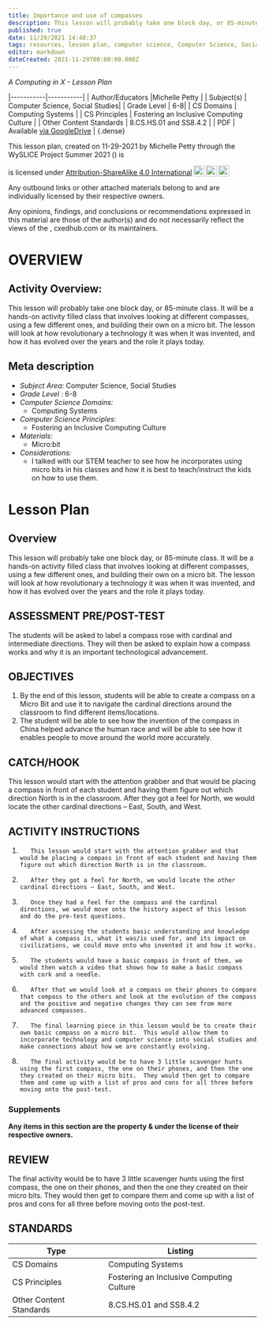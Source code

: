 ```yaml
---
title: Importance and use of compasses
description: This lesson will probably take one block day, or 85-minute class. It will be a hands-on activity filled class that involves looking at different compasses, using a few different ones, and building their own on a micro bit. The lesson will look at how revolutionary a technology it was when it was invented, and how it has evolved over the years and the role it plays today.
published: true
date: 11/29/2021 14:48:37
tags: resources, lesson plan, computer science, Computer Science, Social Studies 
editor: markdown
dateCreated: 2021-11-29T00:00:00.000Z
---
```

*A Computing in X - Lesson Plan*

|-----------|-----------|
| Author/Educators |Michelle Petty |
| Subject(s) | Computer Science, Social Studies|
| Grade Level | 6-8|
| CS Domains | Computing Systems |
| CS Principles | Fostering an Inclusive Computing Culture |
| Other Content Standards | 8.CS.HS.01 and SS8.4.2 | 
| PDF | Available [via GoogleDrive]() |
{.dense}






This lesson plan, created on 11-29-2021 by Michelle Petty through the  WySLICE Project Summer 2021 () is  <p xmlns:cc="http://creativecommons.org/ns#" >  is licensed under <a href="http://creativecommons.org/licenses/by-sa/4.0/?ref=chooser-v1" target="_blank" rel="license noopener noreferrer" style="display:inline-block;">Attribution-ShareAlike 4.0 International<img style="height:22px!important;margin-left:3px;vertical-align:text-bottom;" src="https://mirrors.creativecommons.org/presskit/icons/cc.svg?ref=chooser-v1"><img style="height:22px!important;margin-left:3px;vertical-align:text-bottom;" src="https://mirrors.creativecommons.org/presskit/icons/by.svg?ref=chooser-v1"><img style="height:22px!important;margin-left:3px;vertical-align:text-bottom;" src="https://mirrors.creativecommons.org/presskit/icons/sa.svg?ref=chooser-v1"></a></p>


Any outbound links or other attached materials belong to and are individually licensed by their respective owners. 


Any opinions, findings, and conclusions or recommendations expressed in this material are those of the author(s) and do not necessarily reflect the views of the , cxedhub.com or its maintainers.


# OVERVIEW
## Activity Overview:  
This lesson will probably take one block day, or 85-minute class. It will be a hands-on activity filled class that involves looking at different compasses, using a few different ones, and building their own on a micro bit. The lesson will look at how revolutionary a technology it was when it was invented, and how it has evolved over the years and the role it plays today.
## Meta description
+ *Subject Area:* Computer Science, Social Studies 
+ *Grade Level :* 6-8 
+ *Computer Science Domains:*
   + Computing Systems
+ *Computer Science Principles:*
   + Fostering an Inclusive Computing Culture
+ *Materials:* 
   + Micro:bit
+ *Considerations:*
   + I talked with our STEM teacher to see how he incorporates using micro bits in his classes and how it is best to teach/instruct the kids on how to use them.


# Lesson Plan
## Overview
This lesson will probably take one block day, or 85-minute class. It will be a hands-on activity filled class that involves looking at different compasses, using a few different ones, and building their own on a micro bit. The lesson will look at how revolutionary a technology it was when it was invented, and how it has evolved over the years and the role it plays today.
## ASSESSMENT PRE/POST-TEST
The students will be asked to label a compass rose with cardinal and intermediate directions.  They will then be asked to explain how a compass works and why it is an important technological advancement.
## OBJECTIVES
1. By the end of this lesson, students will be able to create a compass on a Micro Bit and use it to navigate the cardinal directions around the classroom to find different items/locations.
2. The student will be able to see how the invention of the compass in China helped advance the human race and will be able to see how it enables people to move around the world more accurately.


## CATCH/HOOK
This lesson would start with the attention grabber and that would be placing a compass in front of each student and having them figure out which direction North is in the classroom.
After they got a feel for North, we would locate the other cardinal directions – East, South, and West.


## ACTIVITY INSTRUCTIONS
1.        This lesson would start with the attention grabber and that would be placing a compass in front of each student and having them figure out which direction North is in the classroom.
2.        After they got a feel for North, we would locate the other cardinal directions – East, South, and West.  
3.        Once they had a feel for the compass and the cardinal directions, we would move onto the history aspect of this lesson and do the pre-test questions.
4.        After assessing the students basic understanding and knowledge of what a compass is, what it was/is used for, and its impact on civilizations, we could move onto who invented it and how it works.
5.        The students would have a basic compass in front of them, we would then watch a video that shows how to make a basic compass with cork and a needle.  
6.        After that we would look at a compass on their phones to compare that compass to the others and look at the evolution of the compass and the positive and negative changes they can see from more advanced compasses.
7.        The final learning piece in this lesson would be to create their own basic compass on a micro bit.  This would allow them to incorporate technology and computer science into social studies and make connections about how we are constantly evolving.
8.        The final activity would be to have 3 little scavenger hunts using the first compass, the one on their phones, and then the one they created on their micro bits.  They would then get to compare them and come up with a list of pros and cons for all three before moving onto the post-test.


### Supplements
**Any items in this section are the property & under the license of their respective owners.**






## REVIEW
The final activity would be to have 3 little scavenger hunts using the first compass, the one on their phones, and then the one they created on their micro bits.  They would then get to compare them and come up with a list of pros and cons for all three before moving onto the post-test.
## STANDARDS        
| Type | Listing | 
|-----------|-----------|
| CS Domains  | Computing Systems|
| CS Principles   | Fostering an Inclusive Computing Culture|
| Other Content Standards | 8.CS.HS.01 and SS8.4.2  |